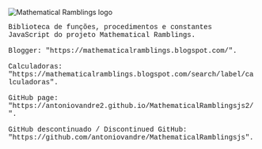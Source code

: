 <!--

Proprietário: Antonio Vandré Pedrosa Furtunato Gomes (bit.ly/antoniovandre_legadoontologico).

Projeto Mathematical Ramblings (mathematicalramblings.blogspot.com).

README.md do MathematicalRamblingsjs2.

-->

![Mathematical Ramblings logo](https://antoniovandre2.github.io/MathematicalRamblingsjs2/MathematicalRamblingsjslogo200p.png)

<span style="font-family: 'Courier';">
Biblioteca de funções, procedimentos e constantes JavaScript do projeto Mathematical Ramblings.
<br><br>
Blogger: "https://mathematicalramblings.blogspot.com/".
<br><br>
Calculadoras: "https://mathematicalramblings.blogspot.com/search/label/calculadoras".
<br><br>
GitHub page: "https://antoniovandre2.github.io/MathematicalRamblingsjs2/".
<br><br>
GitHub descontinuado / Discontinued GitHub: "https://github.com/antoniovandre/MathematicalRamblingsjs".
</span>